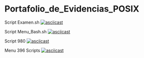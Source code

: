 # Portafolio_de_Evidencias_POSIX

Script Examen.sh
[![asciicast](https://asciinema.org/a/qJrF37nKsTlosyMWLJHfiGiy3.svg)](https://asciinema.org/a/qJrF37nKsTlosyMWLJHfiGiy3)

Script Menu_Bash.sh
[![asciicast](https://asciinema.org/a/HW73tr6jfD1a185uj8SsCnZGZ.svg)](https://asciinema.org/a/HW73tr6jfD1a185uj8SsCnZGZ)

Script 980
[![asciicast](https://asciinema.org/a/rD1wik9zcRi880d6KnixghIaf.svg)](https://asciinema.org/a/rD1wik9zcRi880d6KnixghIaf)

Menu 396 Scripts
[![asciicast](https://asciinema.org/a/hq772dsl7q5ifuyk5rsxnpC4Z.svg)](https://asciinema.org/a/hq772dsl7q5ifuyk5rsxnpC4Z)
